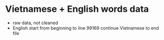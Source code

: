 # Vietnamese + English words data

- raw data, not cleaned
- English start from beginning to line 99169 continue Vietnamese to end file
